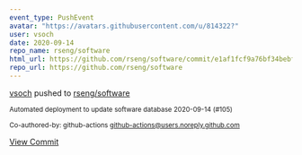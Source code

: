 ```yaml
---
event_type: PushEvent
avatar: "https://avatars.githubusercontent.com/u/814322?"
user: vsoch
date: 2020-09-14
repo_name: rseng/software
html_url: https://github.com/rseng/software/commit/e1af1fcf9a76bf34bebf59e7611f44c488c05eba
repo_url: https://github.com/rseng/software
---
```


<a href='https://github.com/vsoch' target='_blank'>vsoch</a> pushed to <a href='https://github.com/rseng/software' target='_blank'>rseng/software</a>

<small>Automated deployment to update software database 2020-09-14 (#105)

Co-authored-by: github-actions <github-actions@users.noreply.github.com></small>

<a href='https://github.com/rseng/software/commit/e1af1fcf9a76bf34bebf59e7611f44c488c05eba' target='_blank'>View Commit</a>